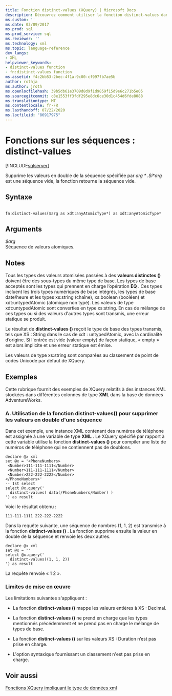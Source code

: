 ```yaml
---
title: Fonction distinct-values (XQuery) | Microsoft Docs
description: Découvrez comment utiliser la fonction distinct-values dans un XQuery pour supprimer des valeurs en double d’une séquence.
ms.custom: ''
ms.date: 03/09/2017
ms.prod: sql
ms.prod_service: sql
ms.reviewer: ''
ms.technology: xml
ms.topic: language-reference
dev_langs:
- XML
helpviewer_keywords:
- distinct-values function
- fn:distinct-values function
ms.assetid: f4c2bb53-2bec-4f1a-9c00-cf997fb7ae5b
author: rothja
ms.author: jroth
ms.openlocfilehash: 39b5db61e3709d8d9f1d9859f15d9e6c271b5e05
ms.sourcegitcommit: c8e1553ff3fdf295e8dc6ce30d1c454d6fde8088
ms.translationtype: MT
ms.contentlocale: fr-FR
ms.lasthandoff: 07/22/2020
ms.locfileid: "86917975"
---
```

# <a name="functions-on-sequences---distinct-values"></a>Fonctions sur les séquences : distinct-values
[!INCLUDE[sqlserver](../includes/applies-to-version/sqlserver.md)]

  Supprime les valeurs en double de la séquence spécifiée par *$arg*. Si *$arg* est une séquence vide, la fonction retourne la séquence vide.  
  
## <a name="syntax"></a>Syntaxe  
  
```  
  
fn:distinct-values($arg as xdt:anyAtomicType*) as xdt:anyAtomicType*  
```  
  
## <a name="arguments"></a>Arguments  
 *$arg*  
 Séquence de valeurs atomiques.  
  
## <a name="remarks"></a>Notes  
 Tous les types des valeurs atomisées passées à des **valeurs distinctes ()** doivent être des sous-types du même type de base. Les types de base acceptés sont les types qui prennent en charge l’opération **EQ** . Ces types incluent les trois types numériques de base intégrés, les types de base date/heure et les types xs:string (chaîne), xs:boolean (booléen) et xdt:untypedAtomic (atomique non typé). Les valeurs de type xdt:untypedAtomic sont converties en type xs:string. En cas de mélange de ces types ou si des valeurs d'autres types sont transmis, une erreur statique se produit.  
  
 Le résultat de **distinct-values ()** reçoit le type de base des types transmis, tels que XS : String dans le cas de xdt : untypedAtomic, avec la cardinalité d’origine. Si l'entrée est vide (valeur empty) de façon statique, « empty » est alors implicite et une erreur statique est émise.  
  
 Les valeurs de type xs:string sont comparées au classement de point de codes Unicode par défaut de XQuery.  
  
## <a name="examples"></a>Exemples  
 Cette rubrique fournit des exemples de XQuery relatifs à des instances XML stockées dans différentes colonnes de type **XML** dans la base de données AdventureWorks.  
  
### <a name="a-using-the-distinct-values-function-to-remove-duplicate-values-from-the-sequence"></a>A. Utilisation de la fonction distinct-values() pour supprimer les valeurs en double d'une séquence  
 Dans cet exemple, une instance XML contenant des numéros de téléphone est assignée à une variable de type **XML** . Le XQuery spécifié par rapport à cette variable utilise la fonction **distinct-values ()** pour compiler une liste de numéros de téléphone qui ne contiennent pas de doublons.  
  
```  
declare @x xml  
set @x = '<PhoneNumbers>  
 <Number>111-111-1111</Number>  
 <Number>111-111-1111</Number>  
 <Number>222-222-2222</Number>  
</PhoneNumbers>'  
-- 1st select  
select @x.query('  
  distinct-values( data(/PhoneNumbers/Number) )  
') as result  
```  
  
 Voici le résultat obtenu :  
  
```  
111-111-1111 222-222-2222    
```  
  
 Dans la requête suivante, une séquence de nombres (1, 1, 2) est transmise à la fonction **distinct-values ()** . La fonction supprime ensuite la valeur en double de la séquence et renvoie les deux autres.  
  
```  
declare @x xml  
set @x = ''  
select @x.query('  
  distinct-values((1, 1, 2))  
') as result  
```  
  
 La requête renvoie « 1 2 ».  
  
### <a name="implementation-limitations"></a>Limites de mise en œuvre  
 Les limitations suivantes s'appliquent :  
  
-   La fonction **distinct-values ()** mappe les valeurs entières à XS : Decimal.  
  
-   La fonction **distinct-values ()** ne prend en charge que les types mentionnés précédemment et ne prend pas en charge le mélange de types de base.  
  
-   La fonction **distinct-values ()** sur les valeurs XS : Duration n’est pas prise en charge.  
  
-   L'option syntaxique fournissant un classement n'est pas prise en charge.  
  
## <a name="see-also"></a>Voir aussi  
 [Fonctions XQuery impliquant le type de données xml](../xquery/xquery-functions-against-the-xml-data-type.md)  
  
  
